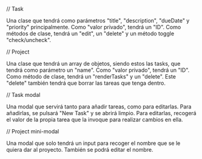 // Task 

Una clase que tendrá como parámetros "title", "description", "dueDate" y "priority" principalmente. Como "valor privado", tendrá un "ID". Como métodos de clase, tendrá un "edit", un "delete" y un método toggle "check/uncheck".

// Project 

Una clase que tendrá un array de objetos, siendo estos las tasks, que tendrá como parámetro un "name". Como "valor privado", tendrá un "ID". Como método de clase, tendrá un "renderTasks" y un "delete". Este "delete" también tendrá que borrar las tareas que tenga dentro.

// Task modal

Una modal que servirá tanto para añadir tareas, como para editarlas. Para añadirlas, se pulsará "New Task" y se abrirá limpio. Para editarlas, recogerá el valor de la propia tarea que la invoque para realizar cambios en ella. 

// Project mini-modal

Una modal que solo tendrá un input para recoger el nombre que se le quiera dar al proyecto. También se podrá editar el nombre.